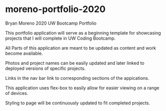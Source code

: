 # moreno-portfolio-2020
Bryan Moreno 2020 UW Bootcamp Portfolio

This portfolio application will serve as a beginning template for showcasing projects that I will complete in UW Coding Bootcamp.

All Parts of this application are meant to be updated as content and work become available.

Photos and project names can be easily updated and later linked to deployed versions of specific projects.

Links in the nav bar link to corresponding sections of the appications.

This application uses flex-box to easily allow for easier viewing on a range of devices.

Styling to page will be continuously updated to fit completed projects.
